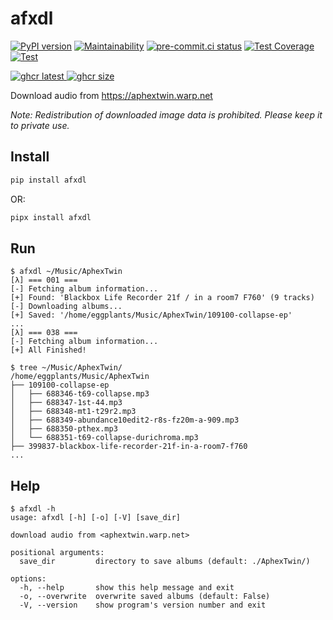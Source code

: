 # afxdl

[![PyPI version](
  <https://badge.fury.io/py/afxdl.svg>
  )](
  <https://badge.fury.io/py/afxdl>
) [![Maintainability](
  <https://api.codeclimate.com/v1/badges/61cf398cfd4818652b13/maintainability>
  )](
  <https://codeclimate.com/github/eggplants/afxdl/maintainability>
) [![pre-commit.ci status](
  <https://results.pre-commit.ci/badge/github/eggplants/afxdl/master.svg>
  )](
  <https://results.pre-commit.ci/latest/github/eggplants/afxdl/master>
) [![Test Coverage](
  <https://api.codeclimate.com/v1/badges/61cf398cfd4818652b13/test_coverage>
  )](
  <https://codeclimate.com/github/eggplants/afxdl/test_coverage>
) [![Test](
  <https://github.com/eggplants/afxdl/actions/workflows/test.yml/badge.svg>
  )](
  <https://github.com/eggplants/afxdl/actions/workflows/test.yml>
)

[![ghcr latest](
  <https://ghcr-badge.deta.dev/eggplants/afxdl/latest_tag?trim=major&label=latest>
 ) ![ghcr size](
  <https://ghcr-badge.deta.dev/eggplants/afxdl/size>
)](
  <https://github.com/eggplants/afxdl/pkgs/container/afxdl>
)

Download audio from <https://aphextwin.warp.net>

_Note: Redistribution of downloaded image data is prohibited. Please keep it to private use._

## Install

```bash
pip install afxdl
```

OR:

```bash
pipx install afxdl
```

## Run

```shellsession
$ afxdl ~/Music/AphexTwin
[λ] === 001 ===
[-] Fetching album information...
[+] Found: 'Blackbox Life Recorder 21f / in a room7 F760' (9 tracks)
[-] Downloading albums...
[+] Saved: '/home/eggplants/Music/AphexTwin/109100-collapse-ep'
...
[λ] === 038 ===
[-] Fetching album information...
[+] All Finished!

$ tree ~/Music/AphexTwin/
/home/eggplants/Music/AphexTwin
├── 109100-collapse-ep
│   ├── 688346-t69-collapse.mp3
│   ├── 688347-1st-44.mp3
│   ├── 688348-mt1-t29r2.mp3
│   ├── 688349-abundance10edit2-r8s-fz20m-a-909.mp3
│   ├── 688350-pthex.mp3
│   └── 688351-t69-collapse-durichroma.mp3
├── 399837-blackbox-life-recorder-21f-in-a-room7-f760
...
```

## Help

```shellsession
$ afxdl -h
usage: afxdl [-h] [-o] [-V] [save_dir]

download audio from <aphextwin.warp.net>

positional arguments:
  save_dir         directory to save albums (default: ./AphexTwin/)

options:
  -h, --help       show this help message and exit
  -o, --overwrite  overwrite saved albums (default: False)
  -V, --version    show program's version number and exit
```
